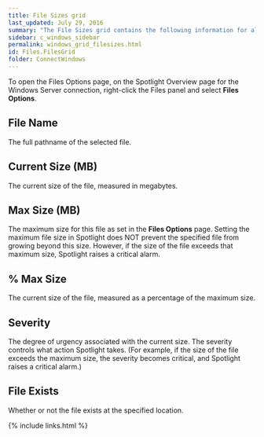 ```yaml
---
title: File Sizes grid
last_updated: July 29, 2016
summary: "The File Sizes grid contains the following information for all files specified in the Files Options page."
sidebar: c_windows_sidebar
permalink: windows_grid_filesizes.html
id: Files.FilesGrid
folder: ConnectWindows
---
```




To open the Files Options page, on the Spotlight Overview page for the Windows Server connection, right-click the Files panel and select **Files Options**.

## File Name

The full pathname of the selected file.

## Current Size (MB)

The current size of the file, measured in megabytes.

## Max Size (MB)

The maximum size for this file as set in the **Files Options** page. Setting the maximum file size in Spotlight does NOT prevent the specified file from growing beyond this size. However, if the size of the file exceeds that maximum size, Spotlight raises a critical alarm.

## % Max Size

The current size of the file, measured as a percentage of the maximum size.

## Severity

The degree of urgency associated with the current size. The severity controls what action Spotlight takes. (For example, if the size of the file exceeds the maximum size, the severity becomes critical, and Spotlight raises a critical alarm.)

## File Exists

Whether or not the file exists at the specified location.



{% include links.html %}
